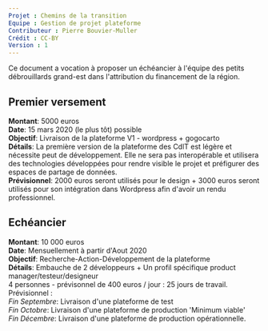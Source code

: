 ```yaml
---
Projet : Chemins de la transition
Equipe : Gestion de projet plateforme
Contributeur : Pierre Bouvier-Muller
Crédit : CC-BY
Version : 1
---
```


Ce document a vocation à proposer un échéancier à l'équipe des petits débrouillards grand-est dans l'attribution du financement de la région.


## Premier versement
**Montant**: 5000 euros <br>
**Date**: 15 mars 2020 (le plus tôt) possible <br>
**Objectif**: Livraison de la plateforme V1 - wordpress + gogocarto <br>
**Détails**: La première version de la plateforme des CdlT est légère et nécessite peut de développement. Elle ne sera pas interopérable et utilisera des technologies développées pour rendre visible le projet et préfigurer des espaces de partage de données. <br>
**Prévisionnel**: 2000 euros seront utilisés pour le design + 3000 euros seront utilisés pour son intégration dans Wordpress afin d'avoir un rendu professionnel. <br>

## Echéancier
**Montant**: 10 000 euros <br>
**Date**: Mensuellement à partir d'Aout 2020 <br>
**Objectif**: Recherche-Action-Développement de la plateforme <br>
**Détails**: Embauche de 2 développeurs + Un profil spécifique product manager/testeur/designeur <br>
4 personnes - prévisonnel de 400 euros / jour : 25 jours de travail. <br>
Prévisionnel : <br>
*Fin Septembre*: Livraison d'une plateforme de test <br>
*Fin Octobre*: Livraison d'une plateforme de production 'Minimum viable' <br>
*Fin Décembre*: Livraison d'une plateforme de production opérationnelle. <br>
